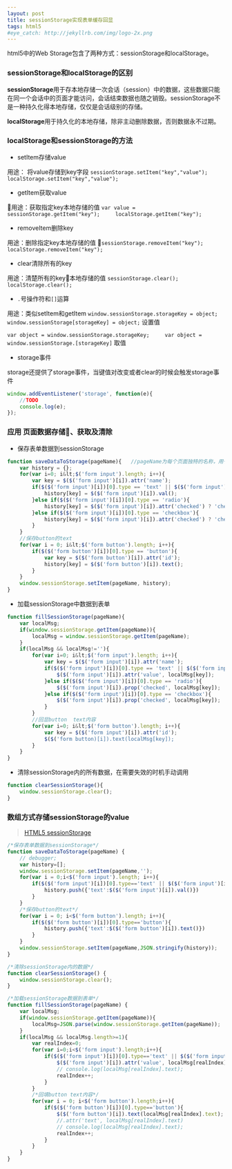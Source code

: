 ```yaml
---
layout: post
title: sessionStorage实现表单缓存回显
tags: html5
#eye_catch: http://jekyllrb.com/img/logo-2x.png
---
```

html5中的Web Storage包含了两种方式：sessionStorage和localStorage。

### sessionStorage和localStorage的区别

**sessionStorage**用于存本地存储一次会话（session）中的数据，这些数据只能在同一个会话中的页面才能访问，会话结束数据也随之销毁。sessionStorage不是一种持久化得本地存储，仅仅是会话级别的存储。

**localStorage**用于持久化的本地存储，除非主动删除数据，否则数据永不过期。
<!--more-->
<!--more-->

### localStorage和sessionStorage的方法

- setItem存储value

用途： 将value存储到key字段
`sessionStorage.setItem("key","value");     localStorage.setItem("key","value");`

- getItem获取value

用途：获取指定key本地存储的值
`var value = sessionStorage.getItem("key");     localStorage.getItem("key");`

- removeItem删除key

用途：删除指定key本地存储的值
`sessionStorage.removeItem("key");     localStorage.removeItem("key");`

- clear清除所有的key

用途：清楚所有的key本地存储的值
`sessionStorage.clear();        localStorage.clear();`

- `.`号操作符和`[]`运算

用途：类似setItem和getItem
`window.sessionStorage.storageKey = object;     window.sessionStorage[storageKey] = object;`    设置值

`var object = window.sessionStorage.storageKey;     var object = window.sessionStorage.[storageKey]`    取值

- storage事件

storage还提供了storage事件，当键值对改变或者clear的时候会触发storage事件

```javaScript
window.addEventListener('storage', function(e){
    //TODO
    console.log(e);
});
```

### 应用 页面数据存储、获取及清除

- 保存表单数据到sessionStorage

```javaScript
function saveDataToStorage(pageName){   //pageName为每个页面独特的名称，用于区别各页面的数据，在storage中用作key
    var history = {};
    for(var i=0; i&lt;$('form input').length; i++){
        var key = $($('form input')[i]).attr('name');
        if($($('form input')[i])[0].type == 'text' || $($('form input')[i])[0].type == 'range'){
            history[key] = $($('form input')[i]).val();
        }else if($($('form input')[i])[0].type == 'radio'){
            history[key] = $($('form input')[i]).attr('checked') ? 'checked' :'';
        }else if($($('form input')[i])[0].type == 'checkbox'){
            history[key] = $($('form input')[i]).attr('checked') ? 'checked' :'';
        }
    }
    //保存button的text
    for(var i = 0; i&lt;$('form button').length; i++){
        if($($('form button')[i])[0].type == 'button'){
            var key = $($('form button')[i]).attr('id');
            history[key] = $($('form button')[i]).text();
        }
    }
    window.sessionStorage.setItem(pageName, history);
}
```

- 加载sessionStorage中数据到表单

```javaScript
function fillSessionStorage(pageName){
    var localMsg;
    if(window.sessionStorage.getItem(pageName)){
        localMsg = window.sessionStorage.getItem(pageName);
    }
    if(localMsg && localMsg!=''){
        for(var i=0; i&lt;$('form input').length; i++){
            var key = $($('form input')[i]).attr('name');
            if($($('form input')[i])[0].type == 'text' || $($('form input')[i])[0].type == 'range'){
                $($('form input')[i]).attr('value', localMsg[key]);
            }else if($($('form input')[i])[0].type == 'radio'){
                $($('form input')[i]).prop('checked', localMsg[key]);
            }else if($($('form input')[i])[0].type == 'checkbox'){
                $($('form input')[i]).prop('checked', localMsg[key]);
            }
        }
        //回显button  text内容
        for(var i=0; i&lt;$('form button').length; i++){
            var key = $($('form input')[i]).attr('id');
            $($('form button)[i]).text(localMsg[key]);
        }
    }
}
```

- 清除sessionStorage内的所有数据，在需要失效的时机手动调用

```javaScript
function clearSessionStorage(){
    window.sessionStorage.clear();
}
```

### 数组方式存储sessionStorage的value

> [HTML5 sessionStorage](http://www.cnblogs.com/Ricky-Huang/p/5736623.html)

```javaScript
/*保存表单数据到sessionStorage*/
function saveDataToStorage(pageName) {
    // debugger;
    var history=[];
    window.sessionStorage.setItem(pageName,'');
    for(var i = 0;i<$('form input').length; i++){
        if($($('form input')[i])[0].type=='text' || $($('form input')[i])[0].type=='range'){
            history.push({'text':$($('form input')[i]).val()})
        }
    }
    /*保存button的text*/
    for(var i = 0; i<$('form button').length; i++){
        if($($('form button')[i])[0].type=='button'){
            history.push({'text':$($('form button')[i]).text()})
        }
    }
    window.sessionStorage.setItem(pageName,JSON.stringify(history));
}

/*清除sessionStorage内的数据*/
function clearSessionStorage() {
    window.sessionStorage.clear();
}

/*加载sessionStorage数据到表单*/
function fillSessionStorage(pageName) {
    var localMsg;
    if(window.sessionStorage.getItem(pageName)){
        localMsg=JSON.parse(window.sessionStorage.getItem(pageName));
    }
    if(localMsg && localMsg.length>=1){
        var realIndex=0;
        for(var i=0;i<$('form input').length;i++){
            if($($('form input')[i])[0].type=='text' || $($('form input')[i])[0].type=='range'){
                $($('form input')[i]).attr('value', localMsg[realIndex].text);
                // console.log(localMsg[realIndex].text);
                realIndex++;
            }
        }
        /*回填button text内容*/
        for(var i = 0; i<$('form button').length;i++){
            if($($('form button')[i])[0].type=='button'){
                $($('form button')[i]).text(localMsg[realIndex].text);
                //.attr('text', localMsg[realIndex].text)
                // console.log(localMsg[realIndex].text);
                realIndex++;
            }
        }
    }
}
```
